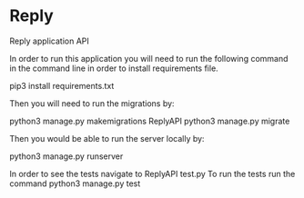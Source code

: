 # Reply
Reply application API

In order to run this application you will need to run the following command in the
command line in order to install requirements file.

pip3 install requirements.txt

Then you will need to run the migrations by:

python3 manage.py makemigrations ReplyAPI
python3 manage.py migrate

Then you would be able to run the server locally by:

python3 manage.py runserver

In order to see the tests navigate to ReplyAPI test.py
To run the tests run the command python3 manage.py test


